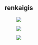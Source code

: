 <div align=center>

## renkaigis

<p>

[![](https://img.shields.io/badge/个人主页-renkaigis.com-blueviolet?logo=)](http://renkaigis.com)
  
[![](https://img.shields.io/badge/博客-Blog-blueviolet?logo=)](http://blog.renkaigis.com)
  
[![](https://img.shields.io/badge/GitHub-GitHub-blueviolet?logo=github)](https://github.com/renkaigis)

</p>




<!-- - 🔭 I’m currently working on ...
- 🌱 I’m currently learning ...
- 👯 I’m looking to collaborate on ...
- 🤔 I’m looking for help with ...
- 💬 Ask me about ...
- 📫 How to reach me: ...
- 😄 Pronouns: ...
- ⚡ Fun fact: ... -->



